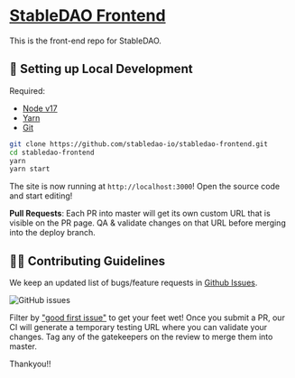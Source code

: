 # [StableDAO Frontend](https://www.stabledao.io/)
This is the front-end repo for StableDAO. 

##  🔧 Setting up Local Development

Required: 
- [Node v17](https://nodejs.org/download/release/latest-v17.x/)  
- [Yarn](https://classic.yarnpkg.com/en/docs/install/) 
- [Git](https://git-scm.com/downloads)


```bash
git clone https://github.com/stabledao-io/stabledao-frontend.git
cd stabledao-frontend
yarn
yarn start
```

The site is now running at `http://localhost:3000`!
Open the source code and start editing!

**Pull Requests**:
Each PR into master will get its own custom URL that is visible on the PR page. QA & validate changes on that URL before merging into the deploy branch. 

## 👏🏽 Contributing Guidelines 

We keep an updated list of bugs/feature requests in [Github Issues](https://github.com/stabledao-io/stabledao-frontend/issues). 


![GitHub issues](https://github.com/stabledao-io/stabledao-frontend/issues?style=flat-square)

Filter by ["good first issue"](https://github.com/stabledao-io/stabledao-frontend/issues?q=is%3Aopen+is%3Aissue+label%3A%22good+first+issue%22) to get your feet wet!
Once you submit a PR, our CI will generate a temporary testing URL where you can validate your changes. Tag any of the gatekeepers on the review to merge them into master. 

Thankyou!!
